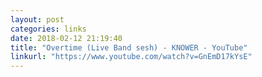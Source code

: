 ```yaml
---
layout: post
categories: links
date: 2018-02-12 21:19:40
title: "Overtime (Live Band sesh) - KNOWER - YouTube"
linkurl: "https://www.youtube.com/watch?v=GnEmD17kYsE"
---
```

